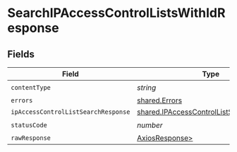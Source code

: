 # SearchIPAccessControlListsWithIdResponse


## Fields

| Field                                                                                                | Type                                                                                                 | Required                                                                                             | Description                                                                                          |
| ---------------------------------------------------------------------------------------------------- | ---------------------------------------------------------------------------------------------------- | ---------------------------------------------------------------------------------------------------- | ---------------------------------------------------------------------------------------------------- |
| `contentType`                                                                                        | *string*                                                                                             | :heavy_check_mark:                                                                                   | N/A                                                                                                  |
| `errors`                                                                                             | [shared.Errors](../../models/shared/errors.md)                                                       | :heavy_minus_sign:                                                                                   | Error                                                                                                |
| `ipAccessControlListSearchResponse`                                                                  | [shared.IPAccessControlListSearchResponse](../../models/shared/ipaccesscontrollistsearchresponse.md) | :heavy_minus_sign:                                                                                   | Success                                                                                              |
| `statusCode`                                                                                         | *number*                                                                                             | :heavy_check_mark:                                                                                   | N/A                                                                                                  |
| `rawResponse`                                                                                        | [AxiosResponse>](https://axios-http.com/docs/res_schema)                                             | :heavy_minus_sign:                                                                                   | N/A                                                                                                  |